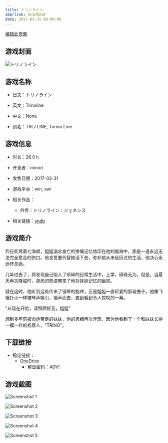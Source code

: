 ```yaml
---
title: トリノライン
abbrlink: 9c3d92a0
date: 2017-03-31 00:00:00
---
```

[编辑此页面](https://github.com/ACG-3/ADV3-source/blob/main/source/_posts/games/%E3%83%88%E3%83%AA%E3%83%8E%E3%83%A9%E3%82%A4%E3%83%B3.md)

## 游戏封面

![トリノライン](https://pan.timero.xyz/d/onedrive/img_lib_001/%E3%83%88%E3%83%AA%E3%83%8E%E3%83%A9%E3%82%A4%E3%83%B3_cover.avif)


## 游戏名称

- 日文：トリノライン
- 英文：Trinoline
- 中文：None

- 别名：TRIノLINE, Torino Line


## 游戏信息

- 时长：26.0 h
- 开发者：minori
- 发售日期：2017-03-31
- 游戏平台：win, swi
- 相关作品：
   - 外传：トリノライン：ジェネシス

- 相关链接：[vndb](https://vndb.org/v19644)


## 游戏简介

烈日炙烤着七海顺，姐姐溺水身亡的惨痛记忆烙印在他的脑海中，那是一道永远无法完全愈合的伤口。他发誓要代替她活下去，弥补她从未经历过的生活，他决心永远怀念她。

几年过去了，舜发现自己陷入了琐碎的日常生活中，上学，碌碌无为。但是，当夏天再次降临时，熟悉的热浪带来了他对妹妹记忆的幽灵。

就在这时，他听到远处传来了钢琴的旋律，正是姐姐一直珍爱的那首曲子。他像飞蛾扑火一样被琴声吸引，循声而去，直到看到令人惊叹的一幕。

"从现在开始，请照顾好我，姐姐"

想到多年前被命运带走的妹妹，他的思绪再次浮现，因为他看到了一个和妹妹长得一模一样的机器人，"TRINO"。




## 下载链接

- 稳定链接：
    - [OneDrive](https://pan.timero.xyz/onedrive/adv_lib_001/%E3%83%88%E3%83%AA%E3%83%8E%E3%83%A9%E3%82%A4%E3%83%B3)
        - 解压密码：ADV!



## 游戏截图


![Screenshot 1](https://pan.timero.xyz/d/onedrive/img_lib_001/%E3%83%88%E3%83%AA%E3%83%8E%E3%83%A9%E3%82%A4%E3%83%B3_Screenshot_1.avif)

![Screenshot 2](https://pan.timero.xyz/d/onedrive/img_lib_001/%E3%83%88%E3%83%AA%E3%83%8E%E3%83%A9%E3%82%A4%E3%83%B3_Screenshot_2.avif)

![Screenshot 3](https://pan.timero.xyz/d/onedrive/img_lib_001/%E3%83%88%E3%83%AA%E3%83%8E%E3%83%A9%E3%82%A4%E3%83%B3_Screenshot_3.avif)

![Screenshot 4](https://pan.timero.xyz/d/onedrive/img_lib_001/%E3%83%88%E3%83%AA%E3%83%8E%E3%83%A9%E3%82%A4%E3%83%B3_Screenshot_4.avif)

![Screenshot 5](https://pan.timero.xyz/d/onedrive/img_lib_001/%E3%83%88%E3%83%AA%E3%83%8E%E3%83%A9%E3%82%A4%E3%83%B3_Screenshot_5.avif)

